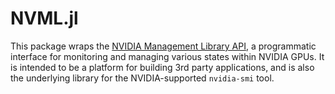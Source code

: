 NVML.jl
=======

This package wraps the [NVIDIA Management Library
API](http://docs.nvidia.com/deploy/nvml-api/), a programmatic interface for monitoring and
managing various states within NVIDIA GPUs. It is intended to be a platform for building 3rd
party applications, and is also the underlying library for the NVIDIA-supported `nvidia-smi`
tool.
